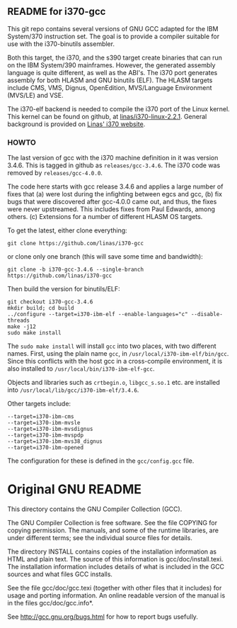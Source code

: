 README for i370-gcc
-------------------
This git repo contains several versions of GNU GCC adapted for the
IBM System/370 instruction set. The goal is to provide a compiler
suitable for use with the i370-binutils assembler.

Both this target, the i370, and the s390 target create binaries that can
run on the IBM System/390 mainframes. However, the generated assembly
language is quite different, as well as the ABI's. The i370 port
generates assembly for both HLASM and GNU binutils (ELF). The HLASM
targets include CMS, VMS, Dignus, OpenEdition, MVS/Language
Environment (MVS/LE) and VSE.

The i370-elf backend is needed to compile the i370 port of the
Linux kernel.  This kernel can be found on github, at
[linas/i370-linux-2.2.1](https://github.com/linas/i370-linux-2.2.1).
General background is provided on
[Linas' i370 website](https://linas.org/linux/i370/i370.html).

### HOWTO
The last version of gcc with the i370 machine definition in it was
version 3.4.6. This is tagged in github as `releases/gcc-3.4.6`.
The i370 code was removed by `releases/gcc-4.0.0`.

The code here starts with gcc release 3.4.6 and applies a large number
of fixes that (a) were lost during the infighting between egcs and gcc,
(b) fix bugs that were discovered after gcc-4.0.0 came out, and thus,
the fixes were never upstreamed.  This includes fixes from Paul Edwards,
among others. (c) Extensions for a number of different HLASM OS targets.

To get the latest, either clone everything:
```
git clone https://github.com/linas/i370-gcc
```
or clone only one branch (this will save some time and bandwidth):
```
git clone -b i370-gcc-3.4.6 --single-branch https://github.com/linas/i370-gcc
```
Then build the version for binutils/ELF:
```
git checkout i370-gcc-3.4.6
mkdir build; cd build
../configure --target=i370-ibm-elf --enable-languages="c" --disable-threads
make -j12
sudo make install
```

The `sudo make install` will install `gcc` into two places, with two
different names. First, using the plain name `gcc`, in
`/usr/local/i370-ibm-elf/bin/gcc`. Since this conflicts with the host
gcc in a cross-compile environment, it is also installed to
`/usr/local/bin/i370-ibm-elf-gcc`.

Objects and libraries such as `crtbegin.o`, `libgcc_s.so.1` etc.
are installed into `/usr/local/lib/gcc/i370-ibm-elf/3.4.6`.

Other targets include:
```
--target=i370-ibm-cms
--target=i370-ibm-mvsle
--target=i370-ibm-mvsdignus
--target=i370-ibm-mvspdp
--target=i370-ibm-mvs38_dignus
--target=i370-ibm-opened
```
The configuration for these is defined in the `gcc/config.gcc` file.


Original GNU README
===================
This directory contains the GNU Compiler Collection (GCC).

The GNU Compiler Collection is free software.  See the file COPYING
for copying permission.  The manuals, and some of the runtime
libraries, are under different terms; see the individual source files
for details.

The directory INSTALL contains copies of the installation information
as HTML and plain text.  The source of this information is
gcc/doc/install.texi.  The installation information includes details
of what is included in the GCC sources and what files GCC installs.

See the file gcc/doc/gcc.texi (together with other files that it
includes) for usage and porting information.  An online readable
version of the manual is in the files gcc/doc/gcc.info*.

See http://gcc.gnu.org/bugs.html for how to report bugs usefully.
